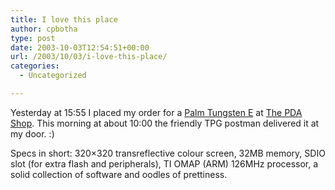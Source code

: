 ```yaml
---
title: I love this place
author: cpbotha
type: post
date: 2003-10-03T12:54:51+00:00
url: /2003/10/03/i-love-this-place/
categories:
  - Uncategorized

---
```

Yesterday at 15:55 I placed my order for a [Palm Tungsten E][1] at [The PDA Shop][2]. This morning at about 10:00 the friendly TPG postman delivered it at my door. :)

Specs in short: 320&#215;320 transreflective colour screen, 32MB memory, SDIO slot (for extra flash and peripherals), TI OMAP (ARM) 126MHz processor, a solid collection of software and oodles of prettiness.

 [1]: http://www-5.palmone.com/nl/en/products/tungsten-e/index.html
 [2]: http://www.pdashop.nl/
